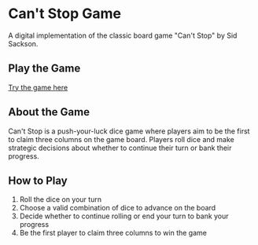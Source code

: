 # Can't Stop Game

A digital implementation of the classic board game "Can't Stop" by Sid Sackson.

## Play the Game

[Try the game here](https://your-game-url.com)

## About the Game

Can't Stop is a push-your-luck dice game where players aim to be the first to claim three columns on the game board. Players roll dice and make strategic decisions about whether to continue their turn or bank their progress.

## How to Play

1. Roll the dice on your turn
2. Choose a valid combination of dice to advance on the board
3. Decide whether to continue rolling or end your turn to bank your progress
4. Be the first player to claim three columns to win the game
